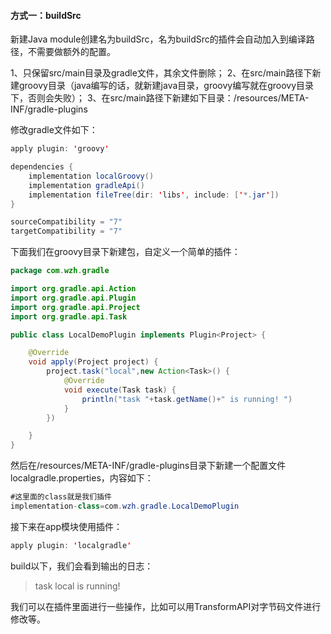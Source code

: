 #### 方式一：buildSrc

新建Java module创建名为buildSrc，名为buildSrc的插件会自动加入到编译路径，不需要做额外的配置。

1、只保留src/main目录及gradle文件，其余文件删除；
 2、在src/main路径下新建groovy目录（java编写的话，就新建java目录，groovy编写就在groovy目录下，否则会失败）；
 3、在src/main路径下新建如下目录：/resources/META-INF/gradle-plugins

修改gradle文件如下：

```java
apply plugin: 'groovy'

dependencies {
    implementation localGroovy()
    implementation gradleApi()
    implementation fileTree(dir: 'libs', include: ['*.jar'])
}

sourceCompatibility = "7"
targetCompatibility = "7"

```

下面我们在groovy目录下新建包，自定义一个简单的插件：

```java
package com.wzh.gradle

import org.gradle.api.Action
import org.gradle.api.Plugin
import org.gradle.api.Project
import org.gradle.api.Task

public class LocalDemoPlugin implements Plugin<Project> {

    @Override
    void apply(Project project) {
        project.task("local",new Action<Task>() {
            @Override
            void execute(Task task) {
                println("task "+task.getName()+" is running! ")
            }
        })

    }
}
```

然后在/resources/META-INF/gradle-plugins目录下新建一个配置文件localgradle.properties，内容如下：

 ```java
#这里面的class就是我们插件
implementation-class=com.wzh.gradle.LocalDemoPlugin
 ```

接下来在app模块使用插件：

```java
apply plugin: 'localgradle'
```

build以下，我们会看到输出的日志：

> task local is running!

我们可以在插件里面进行一些操作，比如可以用TransformAPI对字节码文件进行修改等。

